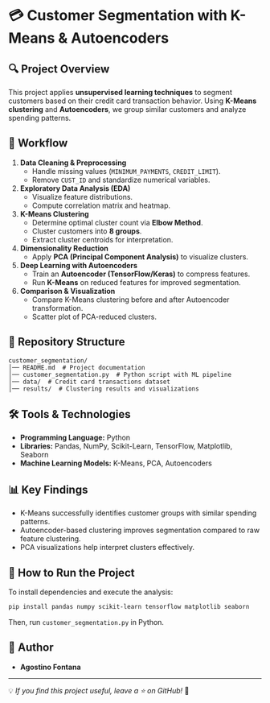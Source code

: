 # 💳 Customer Segmentation with K-Means & Autoencoders

## 🔍 Project Overview

This project applies **unsupervised learning techniques** to segment customers based on their credit card transaction behavior. Using **K-Means clustering** and **Autoencoders**, we group similar customers and analyze spending patterns.

## 📑 Workflow

1. **Data Cleaning & Preprocessing**
   - Handle missing values (`MINIMUM_PAYMENTS`, `CREDIT_LIMIT`).
   - Remove `CUST_ID` and standardize numerical variables.
2. **Exploratory Data Analysis (EDA)**
   - Visualize feature distributions.
   - Compute correlation matrix and heatmap.
3. **K-Means Clustering**
   - Determine optimal cluster count via **Elbow Method**.
   - Cluster customers into **8 groups**.
   - Extract cluster centroids for interpretation.
4. **Dimensionality Reduction**
   - Apply **PCA (Principal Component Analysis)** to visualize clusters.
5. **Deep Learning with Autoencoders**
   - Train an **Autoencoder (TensorFlow/Keras)** to compress features.
   - Run **K-Means** on reduced features for improved segmentation.
6. **Comparison & Visualization**
   - Compare K-Means clustering before and after Autoencoder transformation.
   - Scatter plot of PCA-reduced clusters.

## 📂 Repository Structure
```
customer_segmentation/
│── README.md  # Project documentation
│── customer_segmentation.py  # Python script with ML pipeline
│── data/  # Credit card transactions dataset
│── results/  # Clustering results and visualizations
```

## 🛠 Tools & Technologies
- **Programming Language:** Python
- **Libraries:** Pandas, NumPy, Scikit-Learn, TensorFlow, Matplotlib, Seaborn
- **Machine Learning Models:** K-Means, PCA, Autoencoders

## 📊 Key Findings
- K-Means successfully identifies customer groups with similar spending patterns.
- Autoencoder-based clustering improves segmentation compared to raw feature clustering.
- PCA visualizations help interpret clusters effectively.

## 📜 How to Run the Project
To install dependencies and execute the analysis:
```bash
pip install pandas numpy scikit-learn tensorflow matplotlib seaborn
```
Then, run `customer_segmentation.py` in Python.

## 📝 Author
- **Agostino Fontana**

---
💡 *If you find this project useful, leave a ⭐ on GitHub!* 🚀
